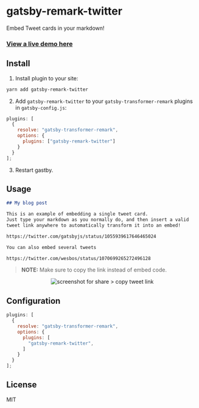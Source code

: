 # gatsby-remark-twitter

Embed Tweet cards in your markdown!

### [View a live demo here](https://jmolivas.weknowinc.com/)

## Install

1. Install plugin to your site:

```bash
yarn add gatsby-remark-twitter
```

2. Add `gatsby-remark-twitter` to your `gatsby-transformer-remark` plugins in `gatsby-config.js`:

```js
plugins: [
  {
    resolve: "gatsby-transformer-remark",
    options: {
      plugins: ["gatsby-remark-twitter"]
    }
  }
];
```

3. Restart gastby.

## Usage

```markdown
## My blog post

This is an example of embedding a single tweet card.
Just type your markdown as you normally do, and then insert a valid
tweet link anywhere to automatically transform it into an embed!

https://twitter.com/gatsbyjs/status/1055939617646465024

You can also embed several tweets

https://twitter.com/wesbos/status/1070699265272496128


```

> __NOTE:__ Make sure to copy the link instead of embed code.

<p align="center"><img src="https://i.imgur.com/evEv2LJ.jpg" alt="screenshot for share > copy tweet link" /></p>

## Configuration

```js
plugins: [
  {
    resolve: "gatsby-transformer-remark",
    options: {
      plugins: [
        "gatsby-remark-twitter",
      ]
    }
  }
];
```

## License

MIT
